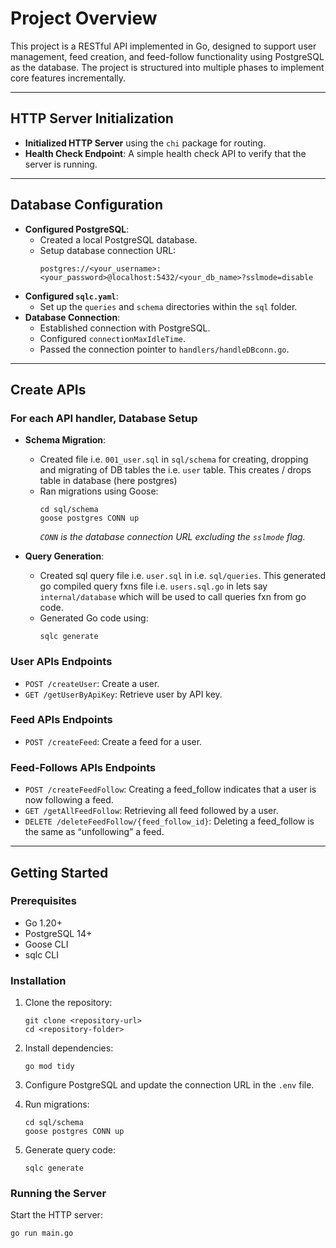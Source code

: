 # Project Overview
This project is a RESTful API implemented in Go, designed to support user management, feed creation, and feed-follow functionality using PostgreSQL as the database. The project is structured into multiple phases to implement core features incrementally.

---

## HTTP Server Initialization

- **Initialized HTTP Server** using the `chi` package for routing.
- **Health Check Endpoint**: A simple health check API to verify that the server is running.

---

## Database Configuration

- **Configured PostgreSQL**:
  - Created a local PostgreSQL database.
  - Setup database connection URL: 
    ```
    postgres://<your_username>:<your_password>@localhost:5432/<your_db_name>?sslmode=disable
    ```
- **Configured `sqlc.yaml`**:
  - Set up the `queries` and `schema` directories within the `sql` folder.
- **Database Connection**:
  - Established connection with PostgreSQL.
  - Configured `connectionMaxIdleTime`.
  - Passed the connection pointer to `handlers/handleDBconn.go`.

---

## Create APIs

### For each API handler, Database Setup
- **Schema Migration**:
  - Created file i.e. `001_user.sql` in `sql/schema` for creating, dropping and migrating of DB tables the i.e. `user` table. This creates / drops table in database (here postgres)
  - Ran migrations using Goose:
    ```
    cd sql/schema
    goose postgres CONN up
    ```
    *`CONN` is the database connection URL excluding the `sslmode` flag.*

- **Query Generation**:
  - Created sql query file i.e. `user.sql` in i.e. `sql/queries`. This generated go compiled query fxns file i.e. `users.sql.go` in lets say `internal/database` which will be used to call queries fxn from go code.
  - Generated Go code using:
    ```
    sqlc generate
    ```

### User APIs Endpoints 
  - `POST /createUser`: Create a user.
  - `GET /getUserByApiKey`: Retrieve user by API key.

### Feed APIs Endpoints
  - `POST /createFeed`: Create a feed for a user.

### Feed-Follows APIs Endpoints
  - `POST /createFeedFollow`: Creating a feed_follow indicates that a user is now following a feed.
  - `GET /getAllFeedFollow`: Retrieving all feed followed by a user.
  - `DELETE /deleteFeedFollow/{feed_follow_id}`: Deleting a feed_follow is the same as “unfollowing” a feed.

---

## Getting Started

### Prerequisites
- Go 1.20+
- PostgreSQL 14+
- Goose CLI
- sqlc CLI

### Installation
1. Clone the repository:
    ```
    git clone <repository-url>
    cd <repository-folder>
    ```

2. Install dependencies:
    ```
    go mod tidy
    ```

3. Configure PostgreSQL and update the connection URL in the `.env` file.

4. Run migrations:
    ```
    cd sql/schema
    goose postgres CONN up
    ```

5. Generate query code:
    ```
    sqlc generate
    ```

### Running the Server
Start the HTTP server:
```bash
go run main.go
```

